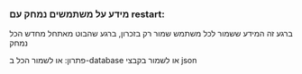 ### מידע על משתמשים נמחק עם restart:

ברגע זה המידע ששמור לכל משתמש שמור רק בזכרון, ברגע שהבוט מאתחל מחדש הכל נמחק

פתרון:
או לשמור הכל ב-database או לשמור בקבצי json
